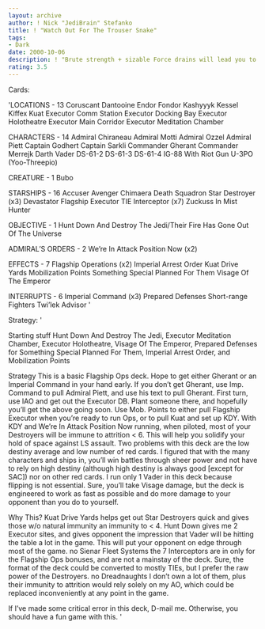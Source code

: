 ```yaml
---
layout: archive
author: ! Nick "JediBrain" Stefanko
title: ! "Watch Out For The Trouser Snake"
tags:
- Dark
date: 2000-10-06
description: ! "Brute strength + sizable Force drains will lead you to victory (hopefully)"
rating: 3.5
---
```

Cards: 

'LOCATIONS - 13
Coruscant
Dantooine
Endor
Fondor
Kashyyyk
Kessel
Kiffex
Kuat
Executor Comm Station
Executor Docking Bay
Executor Holotheatre
Executor Main Corridor
Executor Meditation Chamber

CHARACTERS - 14
Admiral Chiraneau
Admiral Motti
Admiral Ozzel
Admiral Piett
Captain Godhert
Captain Sarkli
Commander Gherant
Commander Merrejk
Darth Vader
DS-61-2
DS-61-3
DS-61-4
IG-88 With Riot Gun
U-3PO (Yoo-Threepio)

CREATURE - 1
Bubo

STARSHIPS - 16
Accuser
Avenger
Chimaera
Death Squadron Star Destroyer (x3)
Devastator
Flagship Executor
TIE Interceptor (x7)
Zuckuss In Mist Hunter

OBJECTIVE - 1
Hunt Down And Destroy The Jedi/Their Fire Has Gone Out Of The Universe

ADMIRAL’S ORDERS - 2
We’re In Attack Position Now (x2)

EFFECTS - 7
Flagship Operations (x2)
Imperial Arrest Order
Kuat Drive Yards
Mobilization Points
Something Special Planned For Them
Visage Of The Emperor

INTERRUPTS - 6
Imperial Command (x3)
Prepared Defenses
Short-range Fighters
Twi’lek Advisor '

Strategy: '

Starting stuff
Hunt Down And Destroy The Jedi, Executor Meditation Chamber, Executor Holotheatre, Visage Of The Emperor, Prepared Defenses for Something Special Planned For Them, Imperial Arrest Order, and Mobilization Points

Strategy
This is a basic Flagship Ops deck.  Hope to get either Gherant or an Imperial Command in your hand early.  If you don’t get Gherant, use Imp. Command to pull Admiral Piett, and use his text to pull Gherant.
First turn, use IAO and get out the Executor DB.  Plant someone there, and hopefully you’ll get the above going soon.  Use Mob. Points to either pull Flagship Executor when you’re ready to run Ops, or to pull Kuat and set up KDY.
With KDY and We’re In Attack Position Now running, when piloted, most of your Destroyers will be immune to attrition < 6.  This will help you solidify your hold of space against LS assault.
Two problems with this deck are the low destiny average and low number of red cards.  I figured that with the many characters and ships in, you’ll win battles through sheer power and not have to rely on high destiny (although high destiny is always good [except for SAC]) nor on other red cards.
I run only 1 Vader in this deck because flipping is not essential.  Sure, you’ll take Visage damage, but the deck is engineered to work as fast as possible and do more damage to your opponent than you do to yourself.

Why This?
Kuat Drive Yards helps get out Star Destroyers quick and gives those w/o natural immunity an immunity to < 4.
Hunt Down gives me 2 Executor sites, and gives opponent the impression that Vader will be hitting the table a lot in the game.  This will put your opponent on edge through most of the game.
no Sienar Fleet Systems the 7 Interceptors are in only for the Flagship Ops bonuses, and are not a mainstay of the deck.  Sure, the format of the deck could be converted to mostly TIEs, but I prefer the raw power of the Destroyers.
no Dreadnaughts I don’t own a lot of them, plus their immunity to attrition would rely solely on my AO, which could be replaced inconveniently at any point in the game.

If I’ve made some critical error in this deck, D-mail me.	Otherwise, you should have a fun game with this. '